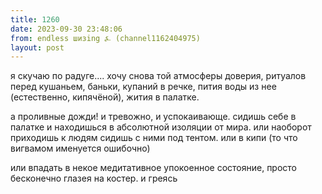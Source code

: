 ```yaml
---
title: 1260
date: 2023-09-30 23:48:06
from: endless шизing ⍼ (channel1162404975)
layout: post
---
```


я скучаю по радуге.... хочу снова той атмосферы доверия, ритуалов перед кушаньем, баньки, купаний в речке, пития воды из нее (естественно, кипячёной), жития в палатке.

а проливные дожди! и тревожно, и успокаивающе. сидишь себе в палатке и находишься в абсолютной изоляции от мира.
или наоборот приходишь к людям сидишь с ними под тентом. или в кипи (то что вигвамом именуется ошибочно)

или впадать в некое медитативное упокоенное состояние, просто бесконечно глазея на костер. и греясь
